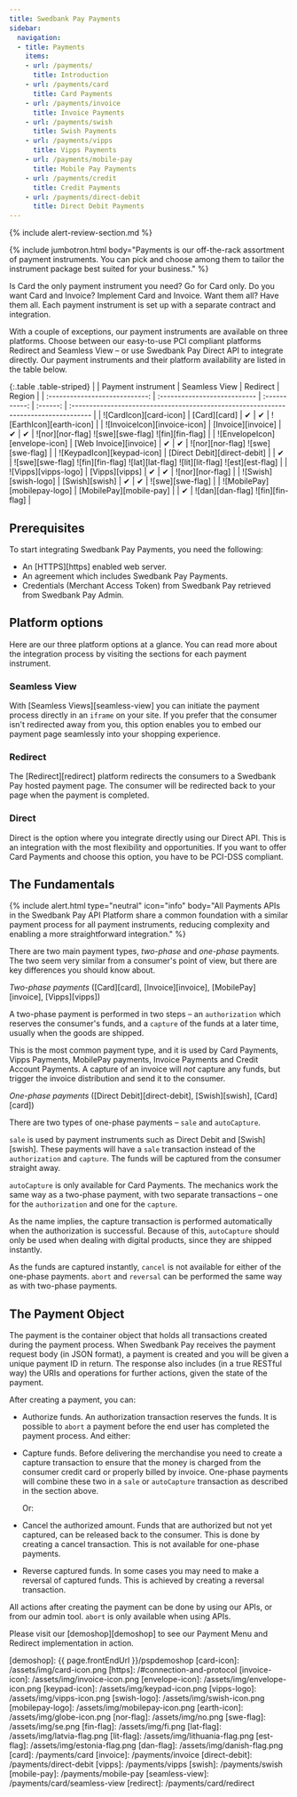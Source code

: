 ```yaml
---
title: Swedbank Pay Payments
sidebar:
  navigation:
  - title: Payments
    items:
    - url: /payments/
      title: Introduction
    - url: /payments/card
      title: Card Payments
    - url: /payments/invoice
      title: Invoice Payments
    - url: /payments/swish
      title: Swish Payments
    - url: /payments/vipps
      title: Vipps Payments
    - url: /payments/mobile-pay
      title: Mobile Pay Payments
    - url: /payments/credit
      title: Credit Payments
    - url: /payments/direct-debit
      title: Direct Debit Payments
---
```


{% include alert-review-section.md %}

{% include jumbotron.html body="Payments is our off-the-rack assortment of
payment instruments. You can pick and choose among them to tailor the instrument
package best suited for your business." %}

Is Card the only payment instrument you need? Go for Card only. Do you want Card
and Invoice? Implement Card and Invoice. Want them all? Have them all. Each
payment instrument is set up with a separate contract and integration.

With a couple of exceptions, our payment instruments are available on three
platforms. Choose between our easy-to-use PCI compliant platforms Redirect
and Seamless View – or use Swedbank Pay Direct API to integrate directly. Our
payment instruments and their platform availability are listed in the table
below.

{:.table .table-striped}
|                                | Payment instrument           | Seamless View | Redirect | Region                                                                               |
| :----------------------------: | :--------------------------- | :-----------: | :------: | :----------------------------------------------------------------------------------- |
|     ![CardIcon][card-icon]     | [Card][card]                 |    ✔︎︎︎︎︎     |  ✔︎︎︎︎︎  | ![EarthIcon][earth-icon]                                                             |
|  ![InvoiceIcon][invoice-icon]  | [Invoice][invoice]           |    ✔︎︎︎︎︎     |  ✔︎︎︎︎︎  | ![nor][nor-flag] ![swe][swe-flag] ![fin][fin-flag]                                   |
| ![EnvelopeIcon][envelope-icon] | [Web Invoice][invoice]       |    ✔︎︎︎︎︎     |  ✔︎︎︎︎︎  | ![nor][nor-flag] ![swe][swe-flag]                                                    |
|   ![KeypadIcon][keypad-icon]   | [Direct Debit][direct-debit] |               |  ✔︎︎︎︎︎  | ![swe][swe-flag] ![fin][fin-flag] ![lat][lat-flag] ![lit][lit-flag] ![est][est-flag] |
|      ![Vipps][vipps-logo]      | [Vipps][vipps]               |    ✔︎︎︎︎︎     |  ✔︎︎︎︎︎  | ![nor][nor-flag]                                                                     |
|      ![Swish][swish-logo]      | [Swish][swish]               |    ✔︎︎︎︎︎     |  ✔︎︎︎︎︎  | ![swe][swe-flag]                                                                     |
|  ![MobilePay][mobilepay-logo]  | [MobilePay][mobile-pay]      |               |  ✔︎︎︎︎︎  | ![dan][dan-flag] ![fin][fin-flag]                                                    |

## Prerequisites

To start integrating Swedbank Pay Payments, you need the following:

* An [HTTPS][https] enabled web server.
* An agreement which includes Swedbank Pay Payments.
* Credentials (Merchant Access Token) from Swedbank Pay retrieved from
  Swedbank Pay Admin.

## Platform options

Here are our three platform options at a glance. You can read more about the
integration process by visiting the sections for each payment instrument.

### Seamless View

With [Seamless Views][seamless-view] you can initiate the payment process
directly in an `iframe` on your site. If you prefer that the consumer isn't
redirected away from you, this option enables you to embed our payment page
seamlessly into your shopping experience.

### Redirect

The [Redirect][redirect] platform redirects the consumers to a Swedbank Pay
hosted payment page. The consumer will be redirected back to your page when the
payment is completed.

### Direct

Direct is the option where you integrate directly using our Direct
API. This is an integration with the most flexibility and opportunities. If you
want to offer Card Payments and choose this option, you have to be PCI-DSS
compliant.

## The Fundamentals

{% include alert.html type="neutral"
                      icon="info"
                      body="All Payments APIs in the Swedbank Pay API Platform
                      share a common foundation with a similar payment process
                      for all payment instruments, reducing complexity and
                      enabling a more straightforward integration." %}

There are two main payment types, *two-phase* and *one-phase* payments. The two
seem very similar from a consumer's point of view, but there are key differences
you should know about.

*Two-phase payments* ([Card][card], [Invoice][invoice],
[MobilePay][invoice], [Vipps][vipps])

A two-phase payment is performed in two steps – an `authorization` which
reserves the consumer's funds, and a `capture` of the funds at a later time,
usually when the goods are shipped.

This is the most common payment type, and it is used by Card Payments, Vipps
Payments, MobilePay payments, Invoice Payments and Credit Account Payments. A
capture of an invoice will *not* capture any funds, but trigger the invoice
distribution and send it to the consumer.

*One-phase payments* ([Direct Debit][direct-debit], [Swish][swish],
[Card][card])

There are two types of one-phase payments – `sale` and `autoCapture`.

`sale` is used by payment instruments such as Direct Debit and [Swish][swish].
These payments will have a `sale` transaction instead of the `authorization` and
`capture`. The funds will be captured from the consumer straight away.

`autoCapture` is only available for Card Payments. The mechanics work the same
way as a two-phase payment, with two separate transactions – one for the
`authorization` and one for the `capture`.

As the name implies, the capture transaction is performed automatically when the
authorization is successful. Because of this, `autoCapture` should only be used
when dealing with digital products, since they are shipped instantly.

As the funds are captured instantly, `cancel` is not available for either of the
one-phase payments. `abort` and `reversal` can be performed the same way as with
two-phase payments.

## The Payment Object

The payment is the container object that holds all transactions
created during the payment process. When Swedbank Pay receives the payment
request body (in JSON format), a payment is created and you will be given a
unique payment ID in return. The response also includes (in a true RESTful way)
the URIs and operations for further actions, given the state of the payment.

After creating a payment, you can:

* Authorize funds. An authorization transaction reserves the funds. It is
  possible to `abort` a payment before the end user has completed the payment
  process. And either:
* Capture funds. Before delivering the merchandise you need to create a capture
  transaction to ensure that the money is charged from the consumer credit card
  or properly billed by invoice. One-phase payments will combine these two in a
  `sale` or `autoCapture` transaction as described in the section above.

  Or:
* Cancel the authorized amount. Funds that are authorized but not yet captured,
  can be released back to the consumer. This is done by creating a cancel
  transaction. This is not available for one-phase payments.
* Reverse captured funds. In some cases you may need to make a reversal of
  captured funds. This is achieved by creating a reversal transaction.

 All actions after creating the payment can be done by using our APIs, or from
 our admin tool. `abort` is only available when using APIs.

Please visit our [demoshop][demoshop] to see our Payment Menu and Redirect
implementation in action.

[demoshop]: {{ page.frontEndUrl }}/pspdemoshop
[card-icon]: /assets/img/card-icon.png
[https]: /#connection-and-protocol
[invoice-icon]: /assets/img/invoice-icon.png
[envelope-icon]: /assets/img/envelope-icon.png
[keypad-icon]: /assets/img/keypad-icon.png
[vipps-logo]: /assets/img/vipps-icon.png
[swish-logo]: /assets/img/swish-icon.png
[mobilepay-logo]: /assets/img/mobilepay-icon.png
[earth-icon]: /assets/img/globe-icon.png
[nor-flag]: /assets/img/no.png
[swe-flag]: /assets/img/se.png
[fin-flag]: /assets/img/fi.png
[lat-flag]: /assets/img/latvia-flag.png
[lit-flag]: /assets/img/lithuania-flag.png
[est-flag]: /assets/img/estonia-flag.png
[dan-flag]: /assets/img/danish-flag.png
[card]: /payments/card
[invoice]: /payments/invoice
[direct-debit]: /payments/direct-debit
[vipps]: /payments/vipps
[swish]: /payments/swish
[mobile-pay]: /payments/mobile-pay
[seamless-view]: /payments/card/seamless-view
[redirect]: /payments/card/redirect

